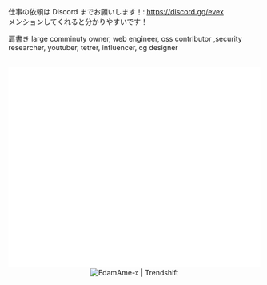 仕事の依頼は Discord までお願いします！: https://discord.gg/evex  
メンションしてくれると分かりやすいです！

肩書き
large comminuty owner, web engineer, oss contributor ,security researcher, youtuber, tetrer, influencer, cg designer

<div align="center">
	<br>
	<picture>
		<source media="(min-width: 720px)" srcset="./test/1.svg">
		<img src="./test/2.svg" width="100%" height="400px" alt="hero">
	</picture>
	<br>
	<img src="https://trendshift.io/api/badge/developers/6698" alt="EdamAme-x | Trendshift" style="width: 250px; height: 55px;" width="250" height="55"/>
</div>
<!-- これが種 -->
<a accesskey="x" href="https://evex.land"></a>
